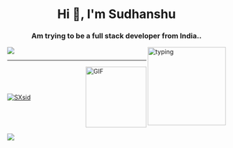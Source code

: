 <h1 align="center">Hi 👋, I'm Sudhanshu</h1>
<h3 align="center">Am trying to be a full stack developer from India..</h3>

<p> 
  <img alt="typing" align="right" height="180" src="https://c.tenor.com/HzrtGBa_hZgAAAAC/typing-anime.gif" />
  <img align="center" src="https://github-readme-streak-stats.herokuapp.com/?user=SXsid&theme=dracula" />
</p>

<hr/>

<div style="display: flex; justify-content: space-between; align-items: center;">
  <a href="https://github.com/SXsid">
    <img src="https://github-readme-stats.vercel.app/api/top-langs/?username=SXsid&layout=compact&langs_count=20&card_width=400&theme=dracula" alt="SXsid" />
  </a>
  <img alt="GIF" height="140" src="https://aniyuki.com/wp-content/uploads/2022/05/aniyuki-anya-spy-x-family-12.gif" />
</div>

<p >
  <a href="https://visitcount.itsvg.in">
    <img src="https://visitcount.itsvg.in/api?id=SXsid&icon=2&color=0" />
  </a>
</p>
